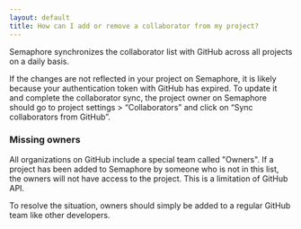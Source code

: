 ```yaml
---
layout: default
title: How can I add or remove a collaborator from my project?
---
```


Semaphore synchronizes the collaborator list with GitHub across all projects on a daily basis.

If the changes are not reflected in your project on Semaphore, it is likely because your authentication token with GitHub has expired. To update it and complete the collaborator sync, the project owner on Semaphore should go to project settings > “Collaborators” and click on “Sync collaborators from GitHub”. 

### Missing owners

All organizations on GitHub include a special team called "Owners". If a project has been added to Semaphore by someone who is not in this list, the owners will not have access to the project. This is a limitation of GitHub API.

To resolve the situation, owners should simply be added to a regular GitHub team like other developers.
